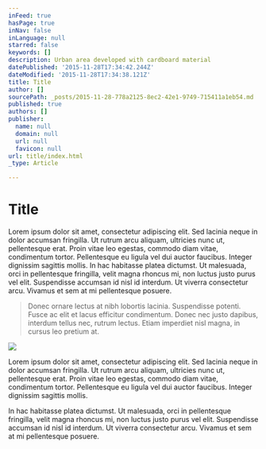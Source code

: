 ```yaml
---
inFeed: true
hasPage: true
inNav: false
inLanguage: null
starred: false
keywords: []
description: Urban area developed with cardboard material
datePublished: '2015-11-28T17:34:42.244Z'
dateModified: '2015-11-28T17:34:38.121Z'
title: Title
author: []
sourcePath: _posts/2015-11-28-778a2125-8ec2-42e1-9749-715411a1eb54.md
published: true
authors: []
publisher:
  name: null
  domain: null
  url: null
  favicon: null
url: title/index.html
_type: Article

---
```

# Title

Lorem ipsum dolor sit amet, consectetur adipiscing elit. Sed lacinia neque in dolor accumsan fringilla. Ut rutrum arcu aliquam, ultricies nunc ut, pellentesque erat. Proin vitae leo egestas, commodo diam vitae, condimentum tortor. Pellentesque eu ligula vel dui auctor faucibus. Integer dignissim sagittis mollis. In hac habitasse platea dictumst. Ut malesuada, orci in pellentesque fringilla, velit magna rhoncus mi, non luctus justo purus vel elit. Suspendisse accumsan id nisl id interdum. Ut viverra consectetur arcu. Vivamus et sem at mi pellentesque posuere. 
> 
> Donec ornare lectus at nibh lobortis lacinia. Suspendisse potenti. Fusce ac elit et lacus efficitur condimentum. Donec nec justo dapibus, interdum tellus nec, rutrum lectus. Etiam imperdiet nisl magna, in cursus leo pretium at.

![](https://the-grid-user-content.s3-us-west-2.amazonaws.com/bd8bd484-870c-41fe-bb8c-4015a365ab4a.jpg)

Lorem ipsum dolor sit amet, consectetur adipiscing elit. Sed lacinia neque in dolor accumsan fringilla. Ut rutrum arcu aliquam, ultricies nunc ut, pellentesque erat. Proin vitae leo egestas, commodo diam vitae, condimentum tortor. Pellentesque eu ligula vel dui auctor faucibus. Integer dignissim sagittis mollis.

In hac habitasse platea dictumst. Ut malesuada, orci in pellentesque fringilla, velit magna rhoncus mi, non luctus justo purus vel elit. Suspendisse accumsan id nisl id interdum. Ut viverra consectetur arcu. Vivamus et sem at mi pellentesque posuere.